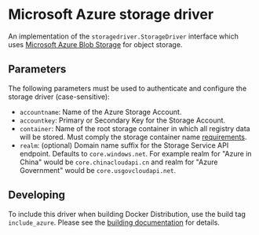<!--[metadata]>
+++
title = "Microsoft Azure storage driver"
description = "Explains how to use the Azure storage drivers"
keywords = ["registry, service, driver, images, storage,  azure"]
[menu.main]
parent="smn_registry_drivers"
+++
<![end-metadata]-->


# Microsoft Azure storage driver

An implementation of the `storagedriver.StorageDriver` interface which uses [Microsoft Azure Blob Storage][azure-blob-storage] for object storage.

## Parameters

The following parameters must be used to authenticate and configure the storage driver (case-sensitive):

* `accountname`: Name of the Azure Storage Account.
* `accountkey`: Primary or Secondary Key for the Storage Account.
* `container`: Name of the root storage container in which all registry data will be stored. Must comply the storage container name [requirements][create-container-api].
* `realm`: (optional) Domain name suffix for the Storage Service API endpoint. Defaults to `core.windows.net`. For example realm for "Azure in China" would be `core.chinacloudapi.cn` and realm for "Azure Government" would be `core.usgovcloudapi.net`.

## Developing

To include this driver when building Docker Distribution, use the build tag
`include_azure`. Please see the [building documentation][building] for details.

[azure-blob-storage]: http://azure.microsoft.com/en-us/services/storage/
[create-container-api]: https://msdn.microsoft.com/en-us/library/azure/dd179468.aspx
[building]: https://github.com/docker/distribution/blob/master/docs/building.md#optional-build-tags
